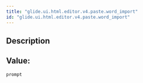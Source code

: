 ```yaml
---
title: "glide.ui.html.editor.v4.paste.word_import"
id: "glide.ui.html.editor.v4.paste.word_import"
---
```

## Description



## Value: 
```
prompt
```